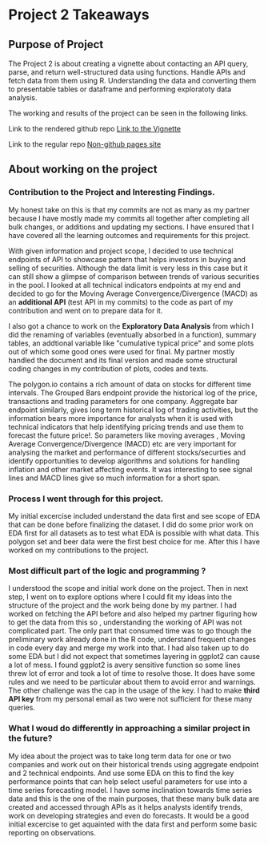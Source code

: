 # Project 2 Takeaways

## Purpose of Project
The Project 2 is about creating a vignette about contacting an API query, parse, and return well-structured data using functions. Handle APIs and fetch data from them using R. Understanding the data and converting them to presentable tables or dataframe and performing exploratoty data analysis.

The working and results of the project can be seen in the following links.

Link to the rendered github repo
[Link to the Vignette](https://cassioaumonti.github.io/project2T/)

Link to the regular repo
[Non-github pages site](https://github.com/cassioaumonti/project2T)

## About working on the project

### Contribution to the Project and Interesting Findings.

My honest take on this is that my commits are not as many as my partner because I have mostly made my commits all together after completing all bulk changes, or additions and updating my sections. I have ensured that I have covered all the learning outcomes and requirements for this project. 

With given information and project scope, I decided to use technical endpoints of API to showcase pattern that helps investors in buying and selling of securities. Although the data limit is very less in this case but it can still show a glimpse of comparison between trends of various securities in the pool. I looked at all technical indicators endpoints at my end and decided to go for the Moving Average Convergence/Divergence (MACD) as an **additional API** (test API in my commits) to the code as part of my contribution and went on to prepare data for it. 

I also got a chance to work on the **Exploratory Data Analysis** from which I did the renaming of variables (eventually absorbed in a function), summary tables, an addtional variable like "cumulative typical price" and some plots out of which some good ones were used for final. My partner mostly handled the document and its final version and made some structural coding changes in my contribution of plots, codes and texts.

The polygon.io contains a rich amount of data on stocks for different time intervals. The Grouped Bars endpoint provide the historical log of the price, transactions and trading parameters for one company. Aggregate bar endpoint similarly, gives long term historical log of trading activities, but the information bears more importance for analysts when it is used with technical indicators that help identifying pricing trends and use them to forecast the future price!. So parameters like moving averages , Moving Average Convergence/Divergence (MACD) etc are very important for analysing the market and performance of different stocks/securties and identify opportunities to develop algorithms and solutions for handling inflation and other market affecting events. It was interesting to see signal lines and MACD lines give so much information for a short span.

### Process I went through for this project.
My initial excercise included understand the data first and see scope of EDA that can be done before finalizing the dataset. I did do some prior work on EDA first for all datasets as to test what EDA is possible with what data. This polygon set and beer data were the first best choice for me. After this I have worked on my contributions to the project.

### Most difficult part of the logic and programming ?
I understood the scope and initial work done on the project. Then in next step, I went on to explore options where I could fit my ideas into the structure of the project and the work being done by my partner. I had worked on fetching the API before and also helped my partner figuring how to get the data from this so , understanding the working of API was not complicated part. The only part that consumed time was to go though the preliminary work already done in the R code, understand frequent changes in code every day and merge my work into that. I had also taken up to do some EDA  but I did not expect that sometimes layering in ggplot2 can cause a lot of mess. I found ggplot2 is avery sensitive function so some lines threw lot of error and took a lot of time to resolve those. It does have some rules and we need to be particular about them to avoid error and warnings. The other challenge was the cap in the usage of the key. I had to make **third API key** from my personal email as two were not sufficient for these many queries.

### What I woud do differently in approaching a similar project in the future?

My idea about the project was to take long term data for one or two companies and work out on their historical trends using aggregate endpoint and 2 technical endpoints. And use some EDA on this to find the key performance points that can help select useful parameters for use into a time series forecasting model. I have some inclination towards time series data and this is the one of the main purposes, that these many bulk data are created and accessed through APIs as it helps analysts identify trends, work on developing strategies and even do forecasts. It would be a good initial excercise to get aquainted with the data first and perform some basic reporting on observations.
